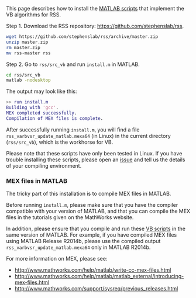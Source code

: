 This page describes how to install the
[MATLAB scripts](https://github.com/stephenslab/rss/tree/master/src_vb)
that implement the VB algorithms for RSS.

Step 1. Download the RSS repository: <https://github.com/stephenslab/rss>.

```bash
wget https://github.com/stephenslab/rss/archive/master.zip
unzip master.zip
rm master.zip
mv rss-master rss
```

Step 2. Go to `rss/src_vb` and run `install.m` in MATLAB.

```bash
cd rss/src_vb
matlab -nodesktop
```

The output may look like this:

```matlab
>> run install.m
Building with 'gcc'.
MEX completed successfully.
Compilation of MEX files is complete.
```

After successfully running `install.m`,
you will find a file `rss_varbvsr_update_matlab.mexa64` (in Linux)
in the current directory (`rss/src_vb`), which is the workhorse for VB.

Please note that these scripts have only been tested in Linux.
If you have trouble installing these scripts,
please open an [issue](https://github.com/stephenslab/rss/issues) and
tell us the details of your compiling environment.

### MEX files in MATLAB

The tricky part of this installation is to compile MEX files in MATLAB.

Before running `install.m`, please make sure that
you have the compiler compatible with your version of MATLAB,
and that you can compile the MEX files in the tutorials given on the MathWorks website.

In addition, please ensure that you compile and run these
[VB scripts](https://github.com/stephenslab/rss/tree/master/src_vb)
in the same version of MATLAB.
For example, if you have compiled MEX files using MATLAB Release R2014b,
please use the compiled output `rss_varbvsr_update_matlab.mexa64` only in MATLAB R2014b.

For more information on MEX, please see:

- <http://www.mathworks.com/help/matlab/write-cc-mex-files.html>
- <http://www.mathworks.com/help/matlab/matlab_external/introducing-mex-files.html>
- <http://www.mathworks.com/support/sysreq/previous_releases.html>    
